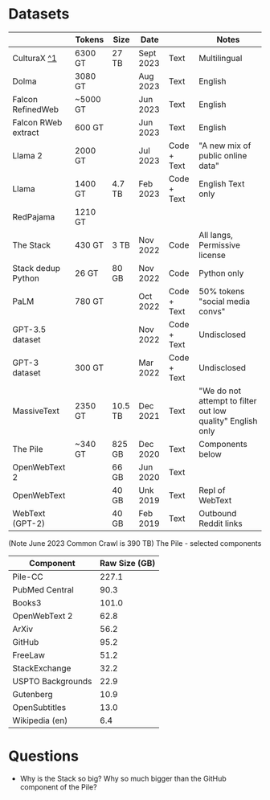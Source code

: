 
# Datasets

|                               | Tokens   | Size | Date | | Notes                                     |
|-------------------------------|----------|----|-|-|-------------------------------------------|
| CulturaX [^1](https://arxiv.org/pdf/2309.09400.pdf) | 6300 GT  | 27 TB | Sept 2023 | Text | Multilingual                              |
| Dolma                         | 3080 GT  |    | Aug 2023 | Text | English                                   |
| Falcon RefinedWeb             | ~5000 GT |    | Jun 2023 | Text | English                                   |  
| Falcon RWeb extract           | 600 GT   |    | Jun 2023 | Text | English                                   |
| Llama 2                       | 2000 GT  |    | Jul 2023 | Code + Text | "A new mix of public online data"         | 
| Llama                         | 1400 GT  | 4.7 TB | Feb 2023 | Code + Text | English Text only                         |
| RedPajama                     | 1210 GT  |    | | |                                           | 
| The Stack                     | 430 GT   | 3 TB | Nov 2022 | Code | All langs, Permissive license             |
| Stack dedup Python            | 26 GT    | 80 GB | Nov 2022 | Code | Python only                               |
| PaLM                          | 780 GT   |    | Oct 2022 | Code + Text | 50% tokens "social media convs"           |
| GPT-3.5 dataset               |          |    | Nov 2022 | Code + Text | Undisclosed                               |
| GPT-3 dataset                 | 300 GT   |    | Mar 2022 | Code + Text | Undisclosed                               | 
| MassiveText                   | 2350 GT  | 10.5 TB | Dec 2021 | Text | "We do not attempt to filter out low quality" English only |
| The Pile                      | ~340 GT  | 825 GB | Dec 2020 | Text | Components below                          |
| OpenWebText 2                 |          | 66 GB | Jun 2020 | Text |                                           | |  
| OpenWebText                   |          | 40 GB | Unk 2019 | Text | Repl of WebText                           | 
| WebText (GPT-2)               |          | 40 GB | Feb 2019 | Text | Outbound Reddit links                     |

(Note June 2023 Common Crawl is 390 TB)
The Pile - selected components

| Component | Raw Size (GB) |
| --- |---------------|
| Pile-CC | 227.1         |
| PubMed Central | 90.3          |
| Books3 | 101.0         |
| OpenWebText 2 | 62.8          |
| ArXiv | 56.2          |
| GitHub | 95.2          |
| FreeLaw | 51.2          |
| StackExchange | 32.2          |
| USPTO Backgrounds | 22.9          |
| Gutenberg | 10.9          |
| OpenSubtitles | 13.0          |
| Wikipedia (en) | 6.4           |

# Questions

* Why is the Stack so big? Why so much bigger than the GitHub component of the Pile?


